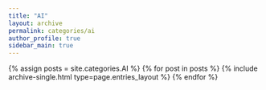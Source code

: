```yaml
---
title: "AI"
layout: archive
permalink: categories/ai
author_profile: true
sidebar_main: true
---
```



{% assign posts = site.categories.AI %}
{% for post in posts %} {% include archive-single.html type=page.entries_layout %} {% endfor %}